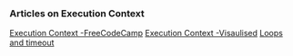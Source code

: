 ### Articles on Execution Context
[Execution Context -FreeCodeCamp](https://www.freecodecamp.org/news/execution-context-how-javascript-works-behind-the-scenes/)
[Execution Context -Visaulised](https://www.google.com/url?sa=t&rct=j&q=&esrc=s&source=web&cd=&cad=rja&uact=8&ved=2ahUKEwjYi9ahsq_2AhVkgdgFHd-HBE8QFnoECAwQAw&url=https%3A%2F%2Fmedium.com%2F%40happymishra66%2Fexecution-context-in-javascript-319dd72e8e2c&usg=AOvVaw2QU3kj1OwCt5JPmU06Ughp)
[Loops and timeout](https://www.freecodecamp.org/news/thrown-for-a-loop-understanding-for-loops-and-timeouts-in-javascript-558d8255d8a4)
